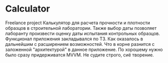 # Calculator
Freelance project
Калькулятор для расчета прочности и плотности образцов в строительной лаборатории. Также выбор даты позволяет лаборанту произвести оценку даты испытания контрольных образцов.
Функционал приложения закладывался по ТЗ. Как оказалось в дальнейшим с расширением возможностей. Что в корне разнится с заложенной "архитектурой" в данное приложение.
По хорошему нужно было сразу придерживатся MVVM.
Не судите строго, сиё творение.
